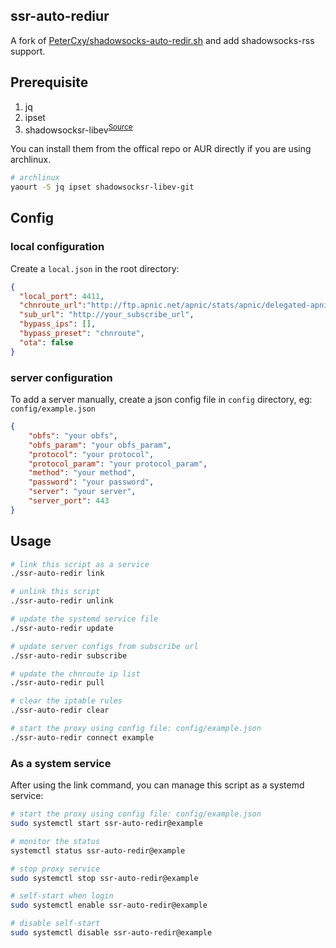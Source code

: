 ssr-auto-rediur
---
A fork of [PeterCxy/shadowsocks-auto-redir.sh](https://github.com/PeterCxy/shadowsocks-auto-redir.sh) and add shadowsocks-rss support.


## Prerequisite

1. jq
2. ipset
3. shadowsocksr-libev<sup>[Source](https://github.com/shadowsocksr-backup/shadowsocksr-libev)<sup>


 You can install them from the offical repo or AUR directly if you are using archlinux.

```bash
# archlinux
yaourt -S jq ipset shadowsocksr-libev-git
```

## Config
### local configuration
Create a `local.json` in the root directory: 
```json
{
  "local_port": 4411,
  "chnroute_url":"http://ftp.apnic.net/apnic/stats/apnic/delegated-apnic-latest",
  "sub_url": "http://your_subscribe_url",
  "bypass_ips": [],
  "bypass_preset": "chnroute",
  "ota": false
}
```
### server configuration
To add a server manually, create a json config file in `config` directory, eg: `config/example.json`
```json
{
    "obfs": "your obfs",
    "obfs_param": "your obfs_param",
    "protocol": "your protocol",
    "protocol_param": "your protocol_param",
    "method": "your method",
    "password": "your password",
    "server": "your server",
    "server_port": 443
}
```


## Usage
```bash
# link this script as a service
./ssr-auto-redir link

# unlink this script 
./ssr-auto-redir unlink

# update the systemd service file
./ssr-auto-redir update

# update server configs from subscribe url
./ssr-auto-redir subscribe

# update the chnroute ip list
./ssr-auto-redir pull

# clear the iptable rules
./ssr-auto-redir clear

# start the proxy using config file: config/example.json
./ssr-auto-redir connect example
```

### As a system service
After using the link command, you can manage this script as a systemd service:

```bash
# start the proxy using config file: config/example.json
sudo systemctl start ssr-auto-redir@example

# monitor the status
systemctl status ssr-auto-redir@example

# stop proxy service
sudo systemctl stop ssr-auto-redir@example

# self-start when login
sudo systemctl enable ssr-auto-redir@example

# disable self-start
sudo systemctl disable ssr-auto-redir@example
```
